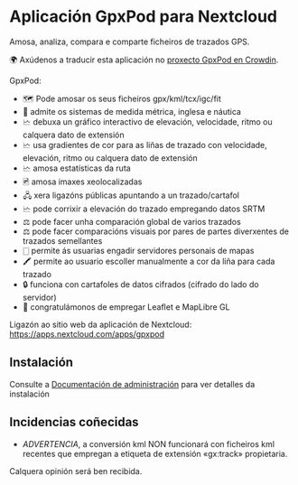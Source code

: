 # Aplicación GpxPod para Nextcloud

Amosa, analiza, compara e comparte ficheiros de trazados GPS.

🌍 Axúdenos a traducir esta aplicación no [proxecto GpxPod en Crowdin](https://crowdin.com/project/gpxpod).

GpxPod:

* 🗺 Pode amosar os seus ficheiros gpx/kml/tcx/igc/fit
* 📏 admite os sistemas de medida métrica, inglesa e náutica
* 🗠 debuxa un gráfico interactivo de elevación, velocidade, ritmo ou calquera dato de extensión
* 🗠 usa gradientes de cor para as liñas de trazado con velocidade, elevación, ritmo ou calquera dato de extensión
* 🗠 amosa estatísticas da ruta
* 🖻 amosa imaxes xeolocalizadas
* 🖧 xera ligazóns públicas apuntando a un trazado/cartafol
* 🗠 pode corrixir a elevación do trazado empregando datos SRTM
* ⚖ pode facer unha comparación global de varios trazados
* ⚖ pode facer comparacións visuais por pares de partes diverxentes de trazados semellantes
* 🀆 permite ás usuarias engadir servidores personais de mapas
* 🖍 permite ao usuario escoller manualmente a cor da liña para cada trazado
* 🔒 funciona con cartafoles de datos cifrados (cifrado do lado do servidor)
* 🍂 congratulámonos de empregar Leaflet e MapLibre GL

Ligazón ao sitio web da aplicación de Nextcloud: https://apps.nextcloud.com/apps/gpxpod

## Instalación

Consulte a [Documentación de administración](https://gitlab.com/eneiluj/gpxpod-oc/wikis/admindoc) para ver detalles da instalación

## Incidencias coñecidas

* _ADVERTENCIA_, a conversión kml NON funcionará con ficheiros kml recentes que empregan a etiqueta de extensión «gx:track» propietaria.

Calquera opinión será ben recibida.

